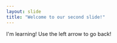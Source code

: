 ```yaml
---
layout: slide
title: "Welcome to our second slide!"
---
```

I'm learning!
Use the left arrow to go back!
